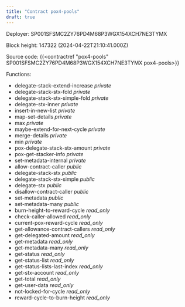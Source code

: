 ```yaml
---
title: "Contract pox4-pools"
draft: true
---
```

Deployer: SP001SFSMC2ZY76PD4M68P3WGX154XCH7NE3TYMX


 



Block height: 147322 (2024-04-22T21:10:41.000Z)

Source code: {{<contractref "pox4-pools" SP001SFSMC2ZY76PD4M68P3WGX154XCH7NE3TYMX pox4-pools>}}

Functions:

* delegate-stack-extend-increase _private_
* delegate-stack-stx-fold _private_
* delegate-stack-stx-simple-fold _private_
* delegate-stx-inner _private_
* insert-in-new-list _private_
* map-set-details _private_
* max _private_
* maybe-extend-for-next-cycle _private_
* merge-details _private_
* min _private_
* pox-delegate-stack-stx-amount _private_
* pox-get-stacker-info _private_
* set-metadata-internal _private_
* allow-contract-caller _public_
* delegate-stack-stx _public_
* delegate-stack-stx-simple _public_
* delegate-stx _public_
* disallow-contract-caller _public_
* set-metadata _public_
* set-metadata-many _public_
* burn-height-to-reward-cycle _read_only_
* check-caller-allowed _read_only_
* current-pox-reward-cycle _read_only_
* get-allowance-contract-callers _read_only_
* get-delegated-amount _read_only_
* get-metadata _read_only_
* get-metadata-many _read_only_
* get-status _read_only_
* get-status-list _read_only_
* get-status-lists-last-index _read_only_
* get-stx-account _read_only_
* get-total _read_only_
* get-user-data _read_only_
* not-locked-for-cycle _read_only_
* reward-cycle-to-burn-height _read_only_
